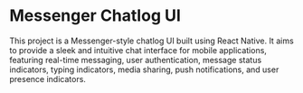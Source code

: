 # Messenger Chatlog UI

This project is a Messenger-style chatlog UI built using React Native. It aims to provide a sleek and intuitive chat interface for mobile applications, featuring real-time messaging, user authentication, message status indicators, typing indicators, media sharing, push notifications, and user presence indicators. 
